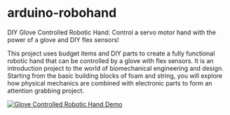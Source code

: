 # arduino-robohand
DIY Glove Controlled Robotic Hand: Control a servo motor hand with the power of a glove and DIY flex sensors!

This project uses budget items and DIY parts to create a fully functional robotic hand that can be controlled by a glove with flex sensors. It is an introduction project to the world of biomechanical engineering and design. Starting from the basic building blocks of foam and string, you will explore how physical mechanics are combined with electronic parts to form an attention grabbing project.

[![Glove Controlled Robotic Hand Demo](https://imgur.com/a/EBz8UrW)](https://vimeo.com/3514904 "Glove Controlled Robotic Hand Demo - Click to Watch!")
